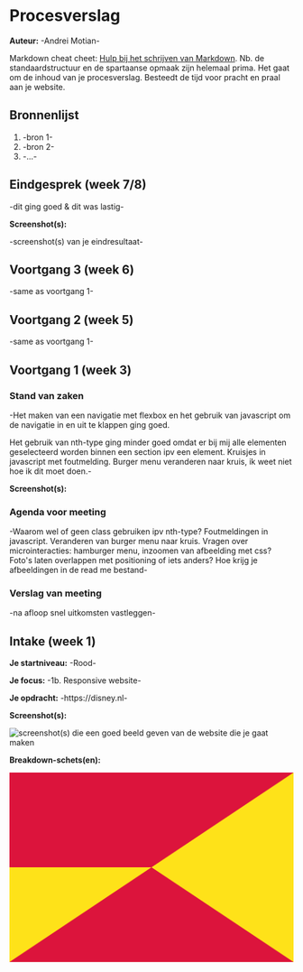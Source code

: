 # Procesverslag
**Auteur:** -Andrei Motian-

Markdown cheat cheet: [Hulp bij het schrijven van Markdown](https://github.com/adam-p/markdown-here/wiki/Markdown-Cheatsheet). Nb. de standaardstructuur en de spartaanse opmaak zijn helemaal prima. Het gaat om de inhoud van je procesverslag. Besteedt de tijd voor pracht en praal aan je website.



## Bronnenlijst
1. -bron 1-
2. -bron 2-
3. -...-



## Eindgesprek (week 7/8)

-dit ging goed & dit was lastig-

**Screenshot(s):**

-screenshot(s) van je eindresultaat-



## Voortgang 3 (week 6)

-same as voortgang 1-



## Voortgang 2 (week 5)

-same as voortgang 1-



## Voortgang 1 (week 3)

### Stand van zaken

-Het maken van een navigatie met flexbox en het gebruik van javascript om de navigatie in en uit te klappen ging goed.

Het gebruik van nth-type ging minder goed omdat er bij mij alle elementen geselecteerd worden binnen een section ipv een element. Kruisjes in javascript met foutmelding. Burger menu veranderen naar kruis, ik weet niet hoe ik dit moet doen.-

**Screenshot(s):**

[](images/navigatie.png)

### Agenda voor meeting

-Waarom wel of geen class gebruiken ipv nth-type? Foutmeldingen in javascript. Veranderen van burger menu naar kruis. Vragen over microinteracties: hamburger menu, inzoomen van afbeelding met css? Foto's laten overlappen met positioning of iets anders? Hoe krijg je afbeeldingen in de read me bestand-

### Verslag van meeting

-na afloop snel uitkomsten vastleggen-



## Intake (week 1)

**Je startniveau:** -Rood-

**Je focus:** -1b. Responsive website-

**Je opdracht:** -https://disney.nl-

**Screenshot(s):**

![screenshot(s) die een goed beeld geven van de website die je gaat maken](images/disneyeen.png) [](images/disneytwee.png) [](images/disneydrie.png) [](images/disneyvier.png) [](images/IMG_2770.PNG) [](images/IMG_2771.PNG) [](images/IMG_2772.PNG) [](images/IMG_2773.PNG) [](images/IMG_2774.PNG)

**Breakdown-schets(en):**

![-voorlopige breakdownschets(en) van een of beide pagina's van de site die je gaat maken-](images/dummy-image.svg)

